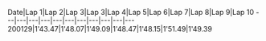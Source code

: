 Date|Lap 1|Lap 2|Lap 3|Lap 3|Lap 4|Lap 5|Lap 6|Lap 7|Lap 8|Lap 9|Lap 10
---|---|---|---|---|---|---|---|---|---|---
200129|1'43.47|1'48.07|1'49.09|1'48.47|1'48.15|1'51.49|1'49.39
